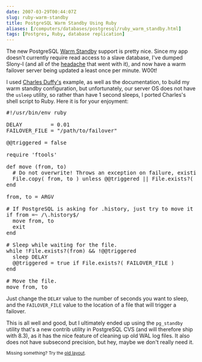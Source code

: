 ```yaml
--- 
date: 2007-03-29T00:44:07Z
slug: ruby-warm-standby
title: PostgreSQL Warm Standby Using Ruby
aliases: [/computers/databases/postgresql/ruby_warm_standby.html]
tags: [Postgres, Ruby, database replication]
---
```


<p>The new PostgreSQL <a href="http://www.postgresql.org/docs/8.2/static/warm-standby.html">Warm Standby</a> support is pretty nice. Since my app doesn't currently require  read access to a slave database, I've dumped Slony-I (and all of the <a href="/computers/databases/postgresql/rails_and_slony.html">headache</a> that went with it), and now have a warm failover server being updated a least once per minute. W00t!</p>

<p>I used <a href="http://archives.postgresql.org/sydpug/2006-10/msg00001.php">Charles Duffy's</a> example, as well as the documentation, to build my warm standby configuration, but unfortunately, our server OS does not have the <code>usleep</code> utility, so rather than have 1 second sleeps, I ported Charles's shell script to Ruby. Here it is for your enjoyment:</p>

<pre>
#!/usr/bin/env ruby

DELAY         = 0.01
FAILOVER_FILE = &quot;/path/to/failover&quot;

@@triggered = false

require 'ftools'

def move (from, to)
  # Do not overwrite! Throws an exception on failure, existing the script.
  File.copy( from, to ) unless @@triggered || File.exists?( to )
end

from, to = ARGV

# If PostgreSQL is asking for .history, just try to move it and exit.
if from =~ /\.history$/
  move from, to
  exit
end

# Sleep while waiting for the file.
while !File.exists?(from) &amp;&amp; !@@triggered
  sleep DELAY
  @@triggered = true if File.exists?( FAILOVER_FILE )
end

# Move the file.
move from, to
</pre>

<p>Just change the <code>DELAY</code> value to the number of seconds you want to sleep, and the <code>FAILOVER_FILE</code> value to the location of a file that will trigger a failover.</p>

<p>This is all well and good, but I ultimately ended up using the <code>pg_standby</code> utility that's a new contrib utility in PostgreSQL CVS (and will therefore ship with 8.3), as it has the nice feature of cleaning up old WAL log files. It also does not have subsecond precision, but hey, maybe we don't really need it.</p>

<p class="past"><small>Missing something? Try the <a rel="nofollow" href="http://past.justatheory.com/computers/databases/postgresql/ruby_warm_standby.html">old layout</a>.</small></p>



